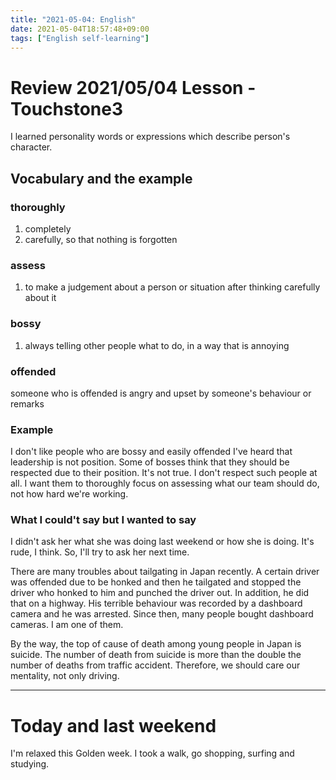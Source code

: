 ```yaml
---
title: "2021-05-04: English"
date: 2021-05-04T18:57:48+09:00
tags: ["English self-learning"]
---
```


# Review 2021/05/04 Lesson - Touchstone3
I learned personality words or expressions which describe person's character.

## Vocabulary and the example

### thoroughly
1. completely
2. carefully, so that nothing is forgotten

### assess
1. to make a judgement about a person or situation after thinking carefully about it

### bossy
1. always telling other people what to do, in a way that is annoying

### offended
someone who is offended is angry and upset by someone's behaviour or remarks

### Example
I don't like people who are bossy and easily offended
I've heard that leadership is not position.
Some of bosses think that they should be respected due to their position.
It's not true. I don't respect such people at all.
I want them to thoroughly focus on assessing what our team should do, not how hard we're working.

### What I could't say but I wanted to say
I didn't ask her what she was doing last weekend or how she is doing.
It's rude, I think. So, I'll try to ask her next time.

There are many troubles about tailgating in Japan recently.
A certain driver was offended due to be honked and then
he tailgated and stopped the driver who honked to him and punched the driver out.
In addition, he did that on a highway.
His terrible behaviour was recorded by a dashboard camera and he was arrested.
Since then, many people bought dashboard cameras. I am one of them.

By the way, the top of cause of death among young people in Japan is suicide.
The number of death from suicide is more than the double the number of deaths from traffic accident.
Therefore, we should care our mentality, not only driving.

- - -

# Today and last weekend

I'm relaxed this Golden week.
I took a walk, go shopping, surfing and studying.
